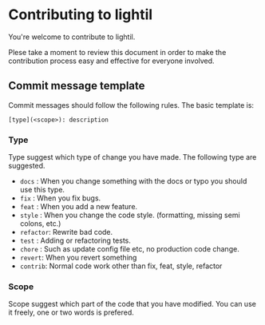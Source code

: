 # Contributing to lightil

You're welcome to contribute to lightil.

Plese take a moment to review this document in order to make the contribution process easy and effective for everyone involved.

## Commit message template
Commit messages should follow the following rules. The basic template is:
```
[type](<scope>): description
```
### Type

Type suggest which type of change you have made. The following type are suggested.

- `docs` : When you change something with the docs or typo you should use this type.
- `fix` : When you fix bugs.
- `feat` : When you add a new feature.
- `style` : When you change the code style. (formatting, missing semi colons, etc.)
- `refactor`: Rewrite bad code.
- `test` : Adding or refactoring tests.
- `chore` : Such as update config file etc, no production code change.
- `revert`: When you revert something
- `contrib`: Normal code work other than fix, feat, style, refactor

### Scope

Scope suggest which part of the code that you  have modified. You can use it freely, one or two words is prefered.